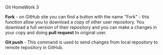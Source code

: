 Git HomeWork 3

**Fork** - on GitHub site you can find a button with the name "Fork" - this function allow you to download a copy of other user repository. You download a full version of their repository and you can make a changes in your copy and doing **pull request** to original user.

**Git push** - This command is used to send changes from local repository to remote repository in GitHub.
